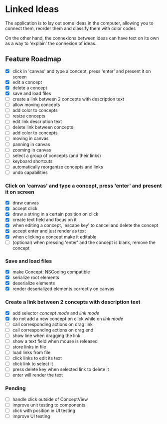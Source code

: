 # Linked Ideas

The application is to lay out some ideas in the computer, allowing you to connect them, reorder them and classify them with color codes

On the other hand, the connexions between ideas can have text on its own as a way to 'explain' the connexion of ideas.

## Feature Roadmap

- [x] click in 'canvas' and type a concept, press 'enter' and present it on screen
- [x] edit a concept
- [x] delete a concept
- [x] save and load files
- [ ] create a link between 2 concepts with description text
- [ ] allow moving concepts
- [ ] add color to concepts
- [ ] resize concepts
- [ ] edit link description text
- [ ] delete link between concepts
- [ ] add color to concepts
- [ ] moving in canvas
- [ ] panning in canvas
- [ ] zooming in canvas
- [ ] select a group of concepts (and their links)
- [ ] keyboard shortcuts
- [ ] automatically reorganize concepts and links
- [ ] undo capabilities

### Click on 'canvas' and type a concept, press 'enter' and present it on screen

- [x] draw canvas
- [x] accept click
- [x] draw a string in a certain position on click
- [x] create text field and focus on it
- [x] when editing a concept, 'escape key' to cancel and delete the concept
- [x] accept enter and just render as text
- [x] when clicking a concept make it editable
- [ ] \(optional\) when pressing 'enter' and the concept is blank, remove the concept

### Save and load files

- [x] make Concept: NSCoding compatible
- [x] serialize root elements
- [x] deserialize elements
- [x] render deserialized elements correctly on canvas

### Create a link between 2 concepts with description text

- [x] add selector _concept mode_ and _link mode_
- [x] do not add a new concept on click while on _link mode_
- [ ] call corresponding actions on drag link
- [ ] call corresponding actions on drag end
- [ ] show line when dragging the link
- [ ] show a text field when mouse is released
- [ ] store links in file
- [ ] load links from file
- [ ] click links to edit its text
- [ ] click link to select it
- [ ] press delete key when selected link to delete it
- [ ] enter will render the text

### Pending

- [ ] handle click outside of ConceptView
- [ ] improve unit testing to components
- [ ] click with position in UI testing
- [ ] improve UI testing
